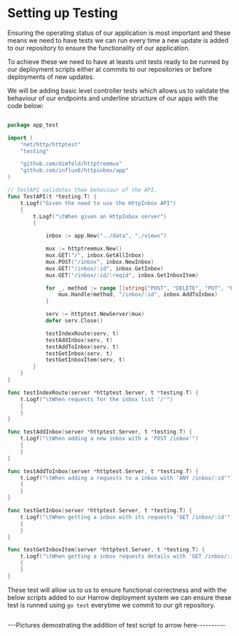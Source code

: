 # Setting up Testing
Ensuring the operating status of our application is most important and these means
we need to have tests we can run every time a new update is added to our repository
to ensure the functionality of our application.

To achieve these we need to have at leasts unit tests ready to be runned by our
deployment scripts either at commits to our repositories or before deployments
of new updates.

We will be adding basic level controller tests which allows us to validate the
behaviour of our endpoints and underline structure of our apps  with the code below:

```go

package app_test

import (
	"net/http/httptest"
	"testing"

	"github.com/dimfeld/httptreemux"
	"github.com/influx6/httpinbox/app"
)

// TestAPI validates thee behaviour of the API.
func TestAPI(t *testing.T) {
	t.Logf("Given the need to use the HttpInbox API")
	{
		t.Logf("\tWhen given an HttpInbox server")
		{

			inbox := app.New("../data", "./views")

			mux := httptreemux.New()
			mux.GET("/", inbox.GetAllInbox)
			mux.POST("/inbox", inbox.NewInbox)
			mux.GET("/inbox/:id", inbox.GetInbox)
			mux.GET("/inbox/:id/:reqid", inbox.GetInboxItem)

			for _, method := range []string{"POST", "DELETE", "PUT", "PATCH", "HEAD"} {
				mux.Handle(method, "/inbox/:id", inbox.AddToInbox)
			}

			serv := httptest.NewServer(mux)
			defer serv.Close()

			testIndexRoute(serv, t)
			testAddInbox(serv, t)
			testAddToInbox(serv, t)
			testGetInbox(serv, t)
			testGetInboxItem(serv, t)
		}
	}
}

func testIndexRoute(server *httptest.Server, t *testing.T) {
	t.Logf("\tWhen requests for the inbox list '/'")
	{
	}
}

func testAddInbox(server *httptest.Server, t *testing.T) {
	t.Logf("\tWhen adding a new inbox with a 'POST /inbox'")
	{
	}
}

func testAddToInbox(server *httptest.Server, t *testing.T) {
	t.Logf("\tWhen adding a requests to a inbox with 'ANY /inbox/:id'")
	{
	}
}

func testGetInbox(server *httptest.Server, t *testing.T) {
	t.Logf("\tWhen getting a inbox with its requests 'GET /inbox/:id'")
	{
	}
}

func testGetInboxItem(server *httptest.Server, t *testing.T) {
	t.Logf("\tWhen getting a inbox requests details with 'GET /inbox/:id/:reqid'")
	{
	}
}

```

These test will allow us to us to ensure functional correctness and with the
below scripts added to our Harrow deployment system we can ensure these test
is runned using `go test` everytime we commit to our git repository.

```sh


```
---Pictures demostrating the addition of test script to arrow here----------
